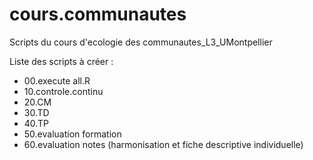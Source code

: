 # cours.communautes
Scripts du cours d'ecologie des communautes_L3_UMontpellier


Liste des scripts à créer : 
* 00.execute all.R
* 10.controle.continu
* 20.CM
* 30.TD
* 40.TP
* 50.evaluation formation
* 60.evaluation notes (harmonisation et fiche descriptive individuelle)
